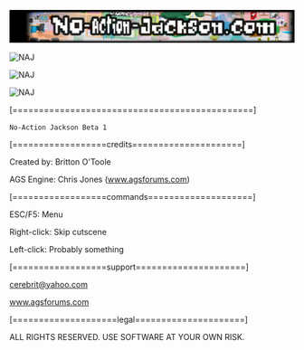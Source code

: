 ![NAJ](/docs/header.jpg)

![NAJ](/docs/images/dojo.gif) 

![NAJ](/docs/images/hallway.gif) 

![NAJ](/docs/images/park.gif) 

 [==============================================]

	No-Action Jackson Beta 1

[==================credits=====================]

Created by: Britton O'Toole


AGS Engine: Chris Jones (www.agsforums.com)

[==================commands====================]

ESC/F5:			Menu

Right-click: 		Skip cutscene

Left-click: 		Probably something

[==================support=====================]

cerebrit@yahoo.com

www.agsforums.com


[====================legal=====================]

ALL RIGHTS RESERVED.  USE SOFTWARE AT YOUR OWN RISK.
